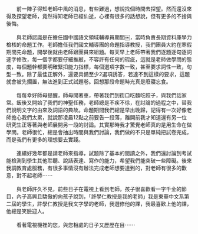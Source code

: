 <!--許教授字字推敲的為學態度--!>

　　前一陣子得知老師中風的消息，有些難過，想說找個時間去探望。然而還沒來得及探望老師，竟然得知老師已經仙逝，心裡有很多的話想說，但有更多的不捨與後悔。<br><br>
  
　　與老師認識是在擔任國中國語文領域輔導員期間￼，當時負責長期資料庫學力檢核的命題工作。老師擔任我們國文輔導團的命題指導教授，我們團員大約在寒假期間先命題，開學後就由老師跟團員來組題。每天早上老師帶著我們逐題逐句逐詞逐字修改，每一個字都要仔細推敲，不容許有任何的瑕疵，這就是老師做學問的態度，每個題幹都要明確緊扣能力指標，每個選項字數一致，甚至要求詞性一致，句型一致。除了最佳正解外，還要具備至少2選項誘答，若達不到這樣的要求，這題就會被先擱置，無法進到正式試題卷。回想那段命題時光真是廢寢忘食。<br><br>
  
　　每每幸好師母提醒，師母開著車，帶著我們到街口吃麵吃餃子，與我們話家常。飯後又開始了我們的神聖任務，老師總是不疾不徐，在討論的過程之中，替我們說明文字的由來及詞語的典故。命題期間我們總是早出晚歸，記得有一次好像老師擔心我們太累，就說那凌晨12點之前要告一段落，離開前我才知道還有另一位研究生正等著與老師展開另一段的討論。其實那時我才驚覺老師真的是用生命在做學問。老師很忙，總是會抽出時間與我們討論，我們做的不只是單純把試卷完成，而是我們有更多的理想要去實踐。<br><br>
  
　　連續好幾年都是請老師來指導，試題除了基本的閱讀之外，我們還討論到考試能檢測到學生其他聆聽、說話表達、寫作的能力，希望我們能突破一些障礙。後來我調教育處服務，有很多事情沒有辦法完成老師想要達到的，對老師有很多的歉意，對不起老師⋯⋯<br><br>
  
　　與老師許久不見，前些日子在電視上看到老師，孩子很喜歡看一字千金的節目，內子高興且驕傲的向孩子說到，「許學仁教授是我的老師」我是東華中文系第二屆的學生，許學仁教授是我文字學的老師，我選修他的課，我最喜歡上他的課，他總是笑臉迎人。<br><br>
  
　　看著電視機裡的您，與您相處的日子又歷歷在目⋯⋯
